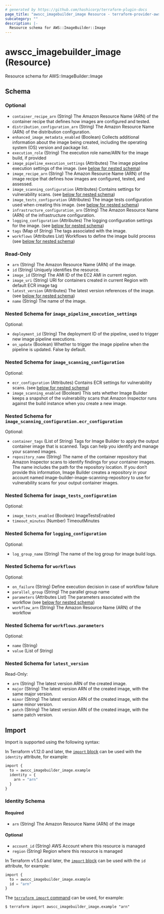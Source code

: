 ```yaml
---
# generated by https://github.com/hashicorp/terraform-plugin-docs
page_title: "awscc_imagebuilder_image Resource - terraform-provider-awscc"
subcategory: ""
description: |-
  Resource schema for AWS::ImageBuilder::Image
---
```


# awscc_imagebuilder_image (Resource)

Resource schema for AWS::ImageBuilder::Image



<!-- schema generated by tfplugindocs -->
## Schema

### Optional

- `container_recipe_arn` (String) The Amazon Resource Name (ARN) of the container recipe that defines how images are configured and tested.
- `distribution_configuration_arn` (String) The Amazon Resource Name (ARN) of the distribution configuration.
- `enhanced_image_metadata_enabled` (Boolean) Collects additional information about the image being created, including the operating system (OS) version and package list.
- `execution_role` (String) The execution role name/ARN for the image build, if provided
- `image_pipeline_execution_settings` (Attributes) The image pipeline execution settings of the image. (see [below for nested schema](#nestedatt--image_pipeline_execution_settings))
- `image_recipe_arn` (String) The Amazon Resource Name (ARN) of the image recipe that defines how images are configured, tested, and assessed.
- `image_scanning_configuration` (Attributes) Contains settings for vulnerability scans. (see [below for nested schema](#nestedatt--image_scanning_configuration))
- `image_tests_configuration` (Attributes) The image tests configuration used when creating this image. (see [below for nested schema](#nestedatt--image_tests_configuration))
- `infrastructure_configuration_arn` (String) The Amazon Resource Name (ARN) of the infrastructure configuration.
- `logging_configuration` (Attributes) The logging configuration settings for the image. (see [below for nested schema](#nestedatt--logging_configuration))
- `tags` (Map of String) The tags associated with the image.
- `workflows` (Attributes List) Workflows to define the image build process (see [below for nested schema](#nestedatt--workflows))

### Read-Only

- `arn` (String) The Amazon Resource Name (ARN) of the image.
- `id` (String) Uniquely identifies the resource.
- `image_id` (String) The AMI ID of the EC2 AMI in current region.
- `image_uri` (String) URI for containers created in current Region with default ECR image tag
- `latest_version` (Attributes) The latest version references of the image. (see [below for nested schema](#nestedatt--latest_version))
- `name` (String) The name of the image.

<a id="nestedatt--image_pipeline_execution_settings"></a>
### Nested Schema for `image_pipeline_execution_settings`

Optional:

- `deployment_id` (String) The deployment ID of the pipeline, used to trigger new image pipeline executions.
- `on_update` (Boolean) Whether to trigger the image pipeline when the pipeline is updated. False by default.


<a id="nestedatt--image_scanning_configuration"></a>
### Nested Schema for `image_scanning_configuration`

Optional:

- `ecr_configuration` (Attributes) Contains ECR settings for vulnerability scans. (see [below for nested schema](#nestedatt--image_scanning_configuration--ecr_configuration))
- `image_scanning_enabled` (Boolean) This sets whether Image Builder keeps a snapshot of the vulnerability scans that Amazon Inspector runs against the build instance when you create a new image.

<a id="nestedatt--image_scanning_configuration--ecr_configuration"></a>
### Nested Schema for `image_scanning_configuration.ecr_configuration`

Optional:

- `container_tags` (List of String) Tags for Image Builder to apply the output container image that is scanned. Tags can help you identify and manage your scanned images.
- `repository_name` (String) The name of the container repository that Amazon Inspector scans to identify findings for your container images. The name includes the path for the repository location. If you don’t provide this information, Image Builder creates a repository in your account named image-builder-image-scanning-repository to use for vulnerability scans for your output container images.



<a id="nestedatt--image_tests_configuration"></a>
### Nested Schema for `image_tests_configuration`

Optional:

- `image_tests_enabled` (Boolean) ImageTestsEnabled
- `timeout_minutes` (Number) TimeoutMinutes


<a id="nestedatt--logging_configuration"></a>
### Nested Schema for `logging_configuration`

Optional:

- `log_group_name` (String) The name of the log group for image build logs.


<a id="nestedatt--workflows"></a>
### Nested Schema for `workflows`

Optional:

- `on_failure` (String) Define execution decision in case of workflow failure
- `parallel_group` (String) The parallel group name
- `parameters` (Attributes List) The parameters associated with the workflow (see [below for nested schema](#nestedatt--workflows--parameters))
- `workflow_arn` (String) The Amazon Resource Name (ARN) of the workflow

<a id="nestedatt--workflows--parameters"></a>
### Nested Schema for `workflows.parameters`

Optional:

- `name` (String)
- `value` (List of String)



<a id="nestedatt--latest_version"></a>
### Nested Schema for `latest_version`

Read-Only:

- `arn` (String) The latest version ARN of the created image.
- `major` (String) The latest version ARN of the created image, with the same major version.
- `minor` (String) The latest version ARN of the created image, with the same minor version.
- `patch` (String) The latest version ARN of the created image, with the same patch version.

## Import

Import is supported using the following syntax:

In Terraform v1.12.0 and later, the [`import` block](https://developer.hashicorp.com/terraform/language/import) can be used with the `identity` attribute, for example:

```terraform
import {
  to = awscc_imagebuilder_image.example
  identity = {
    arn = "arn"
  }
}
```

<!-- schema generated by tfplugindocs -->
### Identity Schema

#### Required

- `arn` (String) The Amazon Resource Name (ARN) of the image

#### Optional

- `account_id` (String) AWS Account where this resource is managed
- `region` (String) Region where this resource is managed

In Terraform v1.5.0 and later, the [`import` block](https://developer.hashicorp.com/terraform/language/import) can be used with the `id` attribute, for example:

```terraform
import {
  to = awscc_imagebuilder_image.example
  id = "arn"
}
```

The [`terraform import` command](https://developer.hashicorp.com/terraform/cli/commands/import) can be used, for example:

```shell
$ terraform import awscc_imagebuilder_image.example "arn"
```

